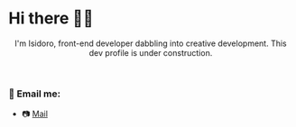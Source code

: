 # Hi there 🤟🏻

<p align="center"> 
I'm Isidoro, front-end developer dabbling into creative development. This dev profile is under construction.
</p>

<br>

### 🤖 Email me:
 - 📷 <a href="mailto:arostegui.isidoro@gmail.com">    Mail </a>

